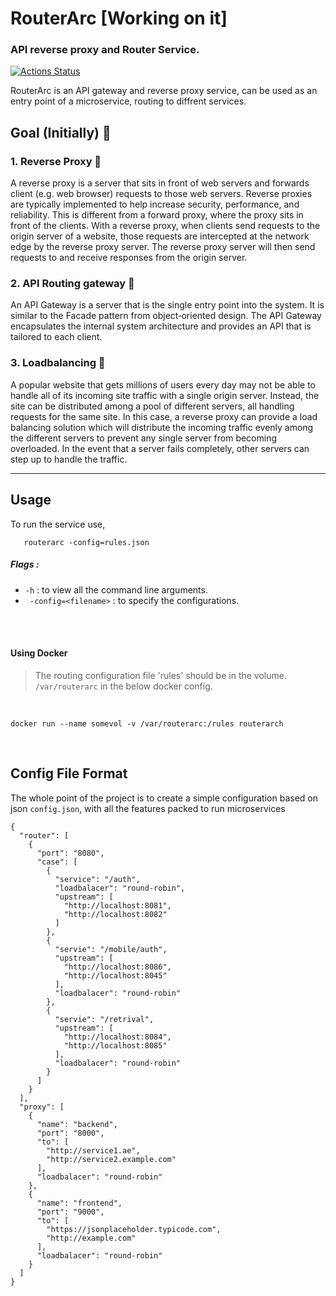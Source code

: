 # RouterArc [Working on it] 
### API reverse proxy and Router Service.
[![Actions Status](https://github.com/sivsivsree/routerarc/workflows/Code/badge.svg)](https://github.com/sivsivsree/routerarc/actions)

RouterArc is an API gateway and reverse proxy service, can be used as an entry point of a microservice,
routing to diffrent services. 


## Goal (Initially) 🍺

### 1. Reverse Proxy  🔀

A reverse proxy is a server that sits in front of web servers and forwards client (e.g. web browser) requests to those web servers. Reverse proxies are typically implemented to help increase security, performance, and reliability. 
This is different from a forward proxy, where the proxy sits in front of the clients. With a reverse proxy, when clients send requests to the origin server of a website, those requests are intercepted at the network edge by the reverse proxy server. The reverse proxy server will then send requests to and receive responses from the origin server.

### 2. API Routing gateway  🚏

An API Gateway is a server that is the single entry point into the system. It is similar to the Facade pattern from object‑oriented design. The API Gateway encapsulates the internal system architecture and provides an API that is tailored to each client.

### 3. Loadbalancing 🚥

 A popular website that gets millions of users every day may not be able to handle all of its incoming site traffic with a single origin server. Instead, the site can be distributed among a pool of different servers, all handling requests for the same site. In this case, a reverse proxy can provide a load balancing solution which will distribute the incoming traffic evenly among the different servers to prevent any single server from becoming overloaded. In the event that a server fails completely, other servers can step up to handle the traffic.

<hr>


## Usage

To run the service use, 

```
   routerarc -config=rules.json  
```

 
 
##### Flags :

- `` -h `` : to view all the command line arguments. 
- `` -config=<filename>`` : to specify the configurations.


<br>

<br>

  #### Using Docker 
 
 > The routing configuration file 'rules' should be in the volume. 
 > ``/var/routerarc`` in the below docker config.
 
 <br>
 
 ``` docker run --name somevol -v /var/routerarc:/rules routerarch ```
 
 
 
 <br>

## Config File Format

The whole point of the project is to create a simple configuration based on json ```config.json```,
with all the features packed to run microservices 

```
{
  "router": [
    {
      "port": "8080",
      "case": [
        {
          "service": "/auth",
          "loadbalacer": "round-robin",
          "upstream": [
            "http://localhost:8081",
            "http://localhost:8082"
          ]
        },
        {
          "servie": "/mobile/auth",
          "upstream": [
            "http://localhost:8086",
            "http://localhost:8045"
          ],
          "loadbalacer": "round-robin"
        },
        {
          "servie": "/retrival",
          "upstream": [
            "http://localhost:8084",
            "http://localhost:8085"
          ],
          "loadbalacer": "round-robin"
        }
      ]
    }
  ],
  "proxy": [
    {
      "name": "backend",
      "port": "8000",
      "to": [
        "http://service1.ae",
        "http://service2.example.com"
      ],
      "loadbalacer": "round-robin"
    },
    {
      "name": "frontend",
      "port": "9000",
      "to": [
        "https://jsonplaceholder.typicode.com",
        "http://example.com"
      ],
      "loadbalacer": "round-robin"
    }
  ]
}


```
